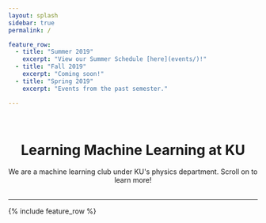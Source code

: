 ```yaml
---
layout: splash
sidebar: true
permalink: /

feature_row:
  - title: "Summer 2019"
    excerpt: "View our Summer Schedule [here](events/)!"
  - title: "Fall 2019"
    excerpt: "Coming soon!"
  - title: "Spring 2019"
    excerpt: "Events from the past semester."

---
```

<br>
<center>
	<h1>Learning Machine Learning at KU</h1>
	We are a machine learning club under KU's physics department. Scroll on to learn more!
</center>

<br>

---
{% include feature_row %}